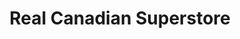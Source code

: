---
title: "Real Canadian Superstore"
url: /north-york/real-canadian-superstore-gerry-fitzgerald-drive/
shop: Supermarkt
---